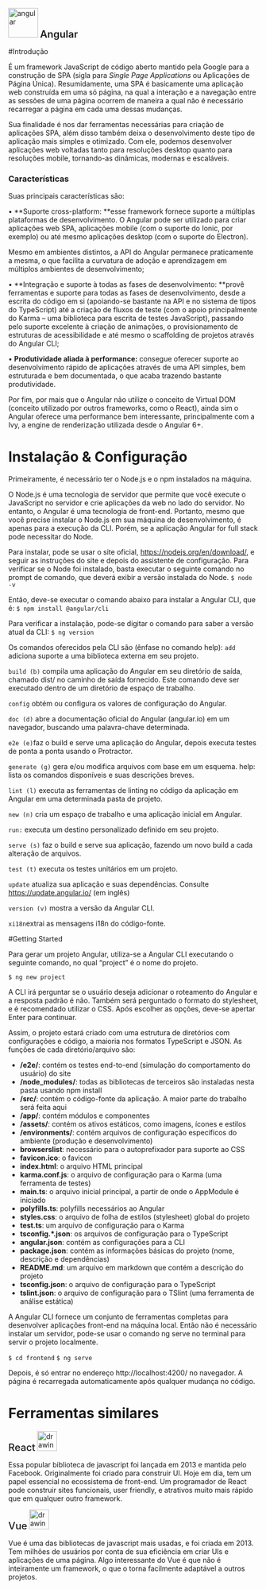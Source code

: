 
<img src="https://upload.wikimedia.org/wikipedia/commons/thumb/c/cf/Angular_full_color_logo.svg/90px-Angular_full_color_logo.svg.png" alt="angular" width="60"/> <span style="font-size: 20px; font-weight: 600">Angular<span>

#Introdução

É um framework JavaScript de código aberto mantido pela Google para a construção de SPA (sigla para *Single Page Applications* ou Aplicações de Página Única). Resumidamente, uma SPA é basicamente uma aplicação web construída em uma só página, na qual a interação e a navegação entre as sessões de uma página ocorrem de maneira a qual não é necessário recarregar a página em cada uma dessas mudanças.

Sua finalidade é nos dar ferramentas necessárias para criação de aplicações SPA, além disso também deixa o desenvolvimento deste tipo de aplicação mais simples e otimizado. Com ele, podemos desenvolver aplicações web voltadas tanto para resoluções desktop quanto para resoluções mobile, tornando-as dinâmicas, modernas e escaláveis.

### Características
Suas principais características são:

• **Suporte cross-platform: **esse framework fornece suporte a múltiplas plataformas de desenvolvimento. O Angular pode ser utilizado para criar aplicações web SPA, aplicações mobile (com o suporte do Ionic, por exemplo) ou até mesmo aplicações desktop (com o suporte do Electron).

Mesmo em ambientes distintos, a API do Angular permanece praticamente a mesma, o que facilita a curvatura de adoção e aprendizagem em múltiplos ambientes de desenvolvimento;

• **Integração e suporte à todas as fases de desenvolvimento: **provê ferramentas e suporte para todas as fases de desenvolvimento, desde a escrita do código em si (apoiando-se bastante na API e no sistema de tipos do TypeScript) até a criação de fluxos de teste (com o apoio principalmente do Karma – uma biblioteca para escrita de testes JavaScript), passando pelo suporte excelente à criação de animações, o provisionamento de estruturas de acessibilidade e até mesmo o scaffolding de projetos através do Angular CLI;

• **Produtividade aliada à performance:** consegue oferecer suporte ao desenvolvimento rápido de aplicações através de uma API simples, bem estruturada e bem documentada, o que acaba trazendo bastante produtividade.

Por fim, por mais que o Angular não utilize o conceito de Virtual DOM (conceito utilizado por outros frameworks, como o React), ainda sim o Angular oferece uma performance bem interessante, principalmente com a Ivy, a engine de renderização utilizada desde o Angular 6+.

# Instalação & Configuração
Primeiramente, é necessário ter o Node.js e o npm instalados na máquina.

O Node.js é uma tecnologia de servidor que permite que você execute o JavaScript no servidor e crie aplicações da web no lado do servidor. No entanto, o Angular é uma tecnologia de front-end. Portanto, mesmo que você precise instalar o Node.js em sua máquina de desenvolvimento, é apenas para a execução da CLI. Porém, se a aplicação Angular for full stack pode necessitar do Node.

Para instalar, pode se usar o site oficial, https://nodejs.org/en/download/, e seguir as instruções do site e depois do assistente de configuração.
Para verificar se o Node foi instalado, basta executar o seguinte comando no prompt de comando, que deverá exibir a versão instalada do Node.
`$ node -v`

Então, deve-se executar o comando abaixo para instalar a Angular CLI, que é:
`$ npm install @angular/cli`

Para verificar a instalação, pode-se digitar o comando para saber a versão atual da CLI:
`$ ng version`

Os comandos oferecidos pela CLI são (ênfase no comando help):
`add `adiciona suporte a uma biblioteca externa em seu projeto.

`build (b)` compila uma aplicação do Angular em seu diretório de saída, chamado dist/ no caminho de saída fornecido. Este comando deve ser executado dentro de um diretório de espaço de trabalho.

`config` obtém ou configura os valores de configuração do Angular.

`doc (d)` abre a documentação oficial do Angular (angular.io) em um navegador, buscando uma palavra-chave determinada.

`e2e (e)`faz o build e serve uma aplicação do Angular, depois executa testes de ponta a ponta usando o Protractor.

`generate (g)` gera e/ou modifica arquivos com base em um esquema.
help: lista os comandos disponíveis e suas descrições breves.

`lint (l)` executa as ferramentas de linting no código da aplicação em Angular em uma determinada pasta de projeto.

`new (n)` cria um espaço de trabalho e uma aplicação inicial em Angular.

`run:` executa um destino personalizado definido em seu projeto.

`serve (s)` faz o build e serve sua aplicação, fazendo um novo build a cada alteração de arquivos.

`test (t)` executa os testes unitários em um projeto.

`update` atualiza sua aplicação e suas dependências. Consulte https://update.angular.io/ (em inglês)

`version (v)` mostra a versão da Angular CLI.

`xi18n`extrai as mensagens i18n do código-fonte.

#Getting Started

Para gerar um projeto Angular, utiliza-se a Angular CLI executando o seguinte comando, no qual “project” é o nome do projeto.

`$ ng new project`

A CLI irá perguntar se o usuário deseja adicionar o roteamento do Angular e a resposta padrão é não. Também será perguntado o formato do stylesheet, e é recomendado utilizar o CSS. Após escolher as opções, deve-se apertar Enter para continuar.

Assim, o projeto estará criado com uma estrutura de diretórios com configurações e código, a maioria nos formatos TypeScript e JSON. As funções de cada diretório/arquivo são:

- **/e2e/**: contém os testes end-to-end (simulação do comportamento do usuário) do site
- **/node_modules/**: todas as bibliotecas de terceiros são instaladas nesta pasta usando npm install
- **/src/**: contém o código-fonte da aplicação. A maior parte do trabalho será feita aqui
- **/app/**: contém módulos e componentes
- **/assets/**: contém os ativos estáticos, como imagens, ícones e estilos
- **/environments/**: contém arquivos de configuração específicos do ambiente (produção e desenvolvimento)
- **browserslist**: necessário para o autoprefixador para suporte ao CSS
- **favicon.ico**: o favicon
- **index.html**: o arquivo HTML principal
- **karma.conf.js**: o arquivo de configuração para o Karma (uma ferramenta de testes)
- **main.ts**: o arquivo inicial principal, a partir de onde o AppModule é iniciado
- **polyfills.ts**: polyfills necessários ao Angular
- **styles.css**: o arquivo de folha de estilos (stylesheet) global do projeto
- **test.ts**: um arquivo de configuração para o Karma
- **tsconfig.*.json**: os arquivos de configuração para o TypeScript
- **angular.json**: contém as configurações para a CLI
- **package.json**: contém as informações básicas do projeto (nome, descrição e dependências)
- **README.md**: um arquivo em markdown que contém a descrição do projeto
- **tsconfig.json**: o arquivo de configuração para o TypeScript
- **tslint.json**: o arquivo de configuração para o TSlint (uma ferramenta de análise estática)

A Angular CLI fornece um conjunto de ferramentas completas para desenvolver aplicações front-end na máquina local. Então não é necessário instalar um servidor, pode-se usar o comando ng serve no terminal para servir o projeto localmente.

`$ cd frontend`
`$ ng serve`

Depois, é só entrar no endereço http://localhost:4200/ no navegador. A página é recarregada automaticamente após qualquer mudança no código.

# Ferramentas similares
<span style="font-size: 20px; font-weight: 500">React</span> <img src="https://encrypted-tbn0.gstatic.com/images?q=tbn:ANd9GcQc2Y2gmQB5zuaBd1AfN_AyEgoTgxPF65i7GwlvrbnnP_RUlubieG19WFnonCtS4ZfAox4&usqp=CAU=10xHEIGHT" alt="drawing" width="40"/>

Essa popular biblioteca de javascript foi lançada em 2013 e mantida pelo Facebook. Originalmente foi criado para construir UI. Hoje em dia, tem um papel essencial no ecossistema de front-end. Um programador de React pode construir sites funcionais, user friendly, e atrativos muito mais rápido que em qualquer outro framework.

<span style="font-size: 20px; font-weight: 500">Vue</span> <img src="https://upload.wikimedia.org/wikipedia/commons/thumb/9/95/Vue.js_Logo_2.svg/1200px-Vue.js_Logo_2.svg.png" alt="drawing" width="40"/>

Vue é uma das bibliotecas de javascript mais usadas, e foi criada em 2013. Tem milhões de usuários por conta de sua eficiência em criar UIs e aplicações de uma página. Algo interessante do Vue é que não é inteiramente um framework, o que o torna facilmente adaptável a outros projetos.
